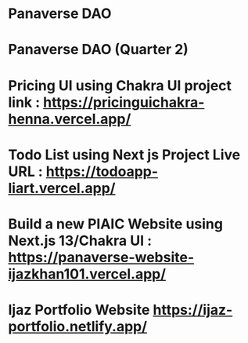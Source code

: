 #  Panaverse DAO

# Panaverse DAO (Quarter 2)
 
# Pricing UI using Chakra UI project link : https://pricinguichakra-henna.vercel.app/

# Todo List using Next js Project Live URL : https://todoapp-liart.vercel.app/

# Build a new PIAIC Website using Next.js 13/Chakra UI : https://panaverse-website-ijazkhan101.vercel.app/


#   Ijaz Portfolio Website      https://ijaz-portfolio.netlify.app/
